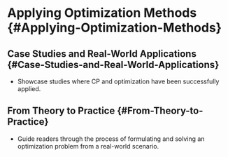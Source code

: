 
# Applying Optimization Methods {#Applying-Optimization-Methods}

## Case Studies and Real-World Applications {#Case-Studies-and-Real-World-Applications}
- Showcase studies where CP and optimization have been successfully applied.
  

## From Theory to Practice {#From-Theory-to-Practice}
- Guide readers through the process of formulating and solving an optimization problem from a real-world scenario.
  
